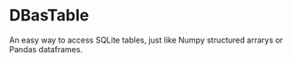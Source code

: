 # DBasTable
An easy way to access SQLite tables, just like Numpy structured arrarys or Pandas dataframes.
